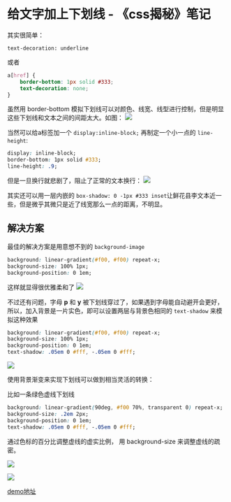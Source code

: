 # 给文字加上下划线  - 《css揭秘》笔记

其实很简单：

`text-decoration: underline`

或者

```css
a[href] {
	border-bottom: 1px solid #333;
	text-decoration: none;
}
```

虽然用 border-bottom 模拟下划线可以对颜色、线宽、线型进行控制，但是明显这些下划线和文本之间的间距太大。如图：
![](http://ww3.sinaimg.cn/large/72f96cbagw1f67qdziceej20ve03agm9.jpg)

当然可以给a标签加一个 `display:inline-block;` 再制定一个小一点的 `line-height`:

```css
display: inline-block;
border-bottom: 1px solid #333;
line-height: .9;
```

但是一旦换行就悲剧了，阻止了正常的文本换行：
![](http://ww3.sinaimg.cn/large/72f96cbagw1f67qi4nu5pj20kl04bdgh.jpg)

其实还可以用一层内嵌的 `box-shadow: 0 -1px #333 inset`让鲜花县李文本近一些，但是微乎其微只是近了线宽那么一点的距离，不明显。

## 解决方案

最佳的解决方案是用意想不到的 `background-image` 

```css
background: linear-gradient(#f00, #f00) repeat-x;
background-size: 100% 1px;
background-position: 0 1em;
```

这样就显得很优雅柔和了
![](http://ww4.sinaimg.cn/large/72f96cbagw1f67qutxbm9j20jx047gm9.jpg)

不过还有问题，字母 **p** 和 **y** 被下划线穿过了，如果遇到字母能自动避开会更好，所以，加入背景是一片实色，即可以设置两层与背景色相同的 `text-shadow` 来模拟这种效果

```css
background: linear-gradient(#f00, #f00) repeat-x;
background-size: 100% 1px;
background-position: 0 1em;
text-shadow: .05em 0 #fff, -.05em 0 #fff;
```

![](http://ww3.sinaimg.cn/large/72f96cbagw1f67qzc2g22j20jr03q3z6.jpg)

使用背景渐变来实现下划线可以做到相当灵活的转换：

比如一条绿色虚线下划线

```css
background: linear-gradient(90deg, #f00 70%, transparent 0) repeat-x;
background-size: .2em 2px;
background-position: 0 1em;
text-shadow: .05em 0 #fff, -.05em 0 #fff;
```
通过色标的百分比调整虚线的虚实比例， 用 background-size 来调整虚线的疏密。

![](http://ww1.sinaimg.cn/large/72f96cbagw1f67r61o72uj20um028gma.jpg)

![](http://ww3.sinaimg.cn/large/72f96cbagw1f67raauuhqj20u0026js4.jpg)


[demo地址](http://ccforward.github.io/css-secrets/underline/index.html)
